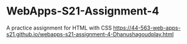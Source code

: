 # WebApps-S21-Assignment-4
A practice assignment for HTML with CSS
 https://44-563-web-apps-s21.github.io/webapps-s21-assignment-4-Dhanushagoudplay.html
